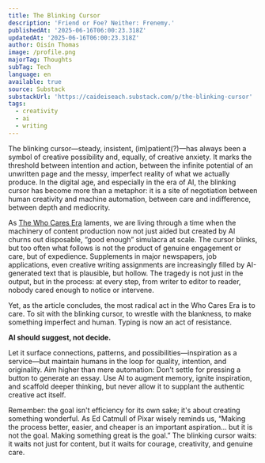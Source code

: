 ```yaml
---
title: The Blinking Cursor
description: 'Friend or Foe? Neither: Frenemy.'
publishedAt: '2025-06-16T06:00:23.318Z'
updatedAt: '2025-06-16T06:00:23.318Z'
author: Oisín Thomas
image: /profile.png
majorTag: Thoughts
subTag: Tech
language: en
available: true
source: Substack
substackUrl: 'https://caideiseach.substack.com/p/the-blinking-cursor'
tags:
  - creativity
  - ai
  - writing
---
```


The blinking cursor—steady, insistent, (im)patient(?)—has always been a symbol of creative possibility and, equally, of creative anxiety. It marks the threshold between intention and action, between the infinite potential of an unwritten page and the messy, imperfect reality of what we actually produce. In the digital age, and especially in the era of AI, the blinking cursor has become more than a metaphor: it is a site of negotiation between human creativity and machine automation, between care and indifference, between depth and mediocrity.

As [The Who Cares Era](https://dansinker.com/posts/2025-05-23-who-cares/) laments, we are living through a time when the machinery of content production now not just aided but created by AI churns out disposable, “good enough” simulacra at scale. The cursor blinks, but too often what follows is not the product of genuine engagement or care, but of expedience. Supplements in major newspapers, job applications, even creative writing assignments are increasingly filled by AI-generated text that is plausible, but hollow. The tragedy is not just in the output, but in the process: at every step, from writer to editor to reader, nobody cared enough to notice or intervene.

Yet, as the article concludes, the most radical act in the Who Cares Era is to care. To sit with the blinking cursor, to wrestle with the blankness, to make something imperfect and human. Typing is now an act of resistance.

**AI should suggest, not decide.**

Let it surface connections, patterns, and possibilities—inspiration as a service—but maintain humans in the loop for quality, intention, and originality. Aim higher than mere automation: Don’t settle for pressing a button to generate an essay. Use AI to augment memory, ignite inspiration, and scaffold deeper thinking, but never allow it to supplant the authentic creative act itself.

Remember: the goal isn't efficiency for its own sake; it's about creating something wonderful. As Ed Catmull of Pixar wisely reminds us, “Making the process better, easier, and cheaper is an important aspiration… but it is not the goal. Making something great is the goal.” The blinking cursor waits: it waits not just for content, but it waits for courage, creativity, and genuine care.
